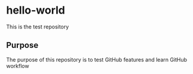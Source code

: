 # hello-world
This is the test repository

## Purpose
The purpose of this repository is to test GitHub features and learn GitHub workflow
